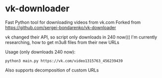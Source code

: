 # vk-downloader
Fast Python tool for downloading videos from vk.com
Forked from https://github.com/sergei-bondarenko/vk-downloader

vk changed their API, so script only downloads in 240 now(((
I'm currently researching, how to get m3u8 files from their new URLs

Usage (only downloads 240 now):
```
python3 main.py https://vk.com/video1315763_456239439
```
Also supports decomposition of custom URLs
